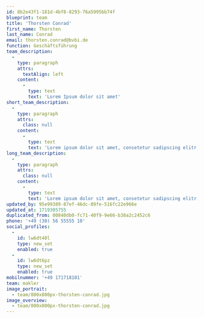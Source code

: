 ```yaml
---
id: 8b2e43f1-181d-4bf8-8293-76a5995bb74f
blueprint: team
title: 'Thorsten Conrad'
first_name: Thorsten
last_name: Conrad
email: thorsten.conrad@bvbi.de
function: Geschäftsführung
team_description:
  -
    type: paragraph
    attrs:
      textAlign: left
    content:
      -
        type: text
        text: 'Lorem Ipsum dolor sit amet'
short_team_description:
  -
    type: paragraph
    attrs:
      class: null
    content:
      -
        type: text
        text: 'Lorem ipsum dolor sit amet, consetetur sadipscing elitr, sed diam nonumy eirmod tempor invidunt ut labore et dolore magna aliquyam erat, sed diam voluptua. Lorem ipsum dolor sit amet, consetetur sadipscing elitr, sed diam nonumy eirmod tempor invidunt ut labore et dolore magna aliquyam erat, sed diam voluptua. '
long_team_description:
  -
    type: paragraph
    attrs:
      class: null
    content:
      -
        type: text
        text: 'Lorem ipsum dolor sit amet, consetetur sadipscing elitr, sed diam nonumy eirmod tempor invidunt ut labore et dolore magna aliquyam erat, sed diam voluptua. Lorem ipsum dolor sit amet, consetetur sadipscing elitr, sed diam nonumy eirmod tempor invidunt ut labore et dolore magna aliquyam erat, sed diam voluptua. Lorem ipsum dolor sit amet, consetetur sadipscing elitr, sed diam nonumy eirmod tempor invidunt ut labore et dolore magna aliquyam erat, sed diam voluptua. Lorem ipsum dolor sit amet, consetetur sadipscing elitr, sed diam nonumy eirmod tempor invidunt ut labore et dolore magna aliquyam erat, sed diam voluptua. '
updated_by: 95e99389-87ef-46dc-89fe-516fc22e966e
updated_at: 1719305755
duplicated_from: 00840db0-fc71-40f9-9e66-b38a2c2452c6
phone: '+49 (30) 56 55555 10'
social_profiles:
  -
    id: lw6dt40l
    type: new_set
    enabled: true
  -
    id: lw6dt6pz
    type: new_set
    enabled: true
mobilnummer: '+49 171718101'
team: makler
image_portrait:
  - team/800x800px-thorsten-conrad.jpg
image_overview:
  - team/800x800px-thorsten-conrad.jpg
---
```

